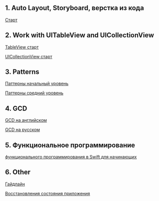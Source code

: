 ## 1. Auto Layout, Storyboard, верстка из кода

[Старт][a1]

[a1]: https://www.raywenderlich.com/443-auto-layout-tutorial-in-ios-11-getting-started


## 2. Work with UITableView and UICollectionView

[TableView старт][w1]

[w1]: http://www.thomashanning.com/uitableview-tutorial-for-beginners/

[UICollectionView старт][w2]

[w2]: https://www.raywenderlich.com/9334-uicollectionview-tutorial-getting-started


## 3. Patterns

[Паттерны начальный уровень][p1]

[p1]: https://www.raywenderlich.com/476-design-patterns-on-ios-using-swift-part-2-2

[Паттерны средний уровень][p2]

[p2]: https://www.raywenderlich.com/2102-intermediate-design-patterns-in-swift

## 4. GCD

[GCD на английском][g1]

[g1]: https://www.appcoda.com/grand-central-dispatch/

[GCD на русском	][g2]

[g2]: https://habr.com/ru/post/320152/


## 5. Функциональное программирование

[функционального программирования в Swift для начинающих][f1]

[f1]: https://habr.com/ru/post/440722/


## 6. Other

[Гайдлайн][o1]

[o1]: http://ilya2606.ru/?p=1846


[Восстановления состояния приложения][o3]

[o3]: https://www.raywenderlich.com/1395-state-restoration-tutorial-getting-started





























